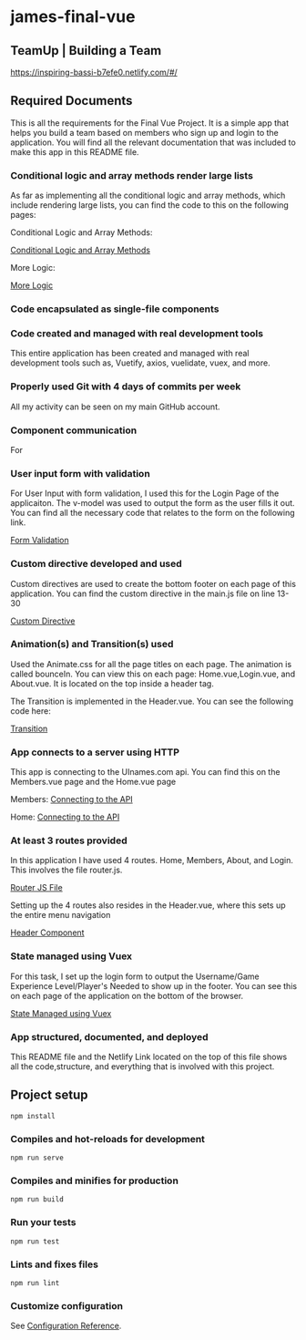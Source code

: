 # james-final-vue

## TeamUp | Building a Team 
https://inspiring-bassi-b7efe0.netlify.com/#/

## Required Documents
This is all the requirements for the Final Vue Project.
It is a simple app that helps you build a team based on members who sign up and login to the application. You will find all the relevant documentation that was included to make this app in this README file.

### Conditional logic and array methods render large lists
As far as implementing all the conditional logic and array methods, which include rendering large lists, you can find the code to this on the following pages:

Conditional Logic and Array Methods:

[Conditional Logic and Array Methods](https://github.com/jamesdesigns/james-final-vue/blob/master/src/views/Home.vue)

More Logic:

[More Logic](https://github.com/jamesdesigns/james-final-vue/blob/master/src/views/Members.vue)



### Code encapsulated as single-file components

### Code created and managed with real development tools
This entire application has been created and managed with real development tools such as, Vuetify, axios, vuelidate, vuex, and more. 

### Properly used Git with 4 days of commits per week
All my activity can be seen on my main GitHub account. 


### Component communication
For 

### User input form with validation
For User Input with form validation, I used this for the Login Page of the applicaiton.
The v-model was used to output the form as the user fills it out. You can find all the necessary code that relates to the form on the following link.

[Form Validation](https://github.com/jamesdesigns/james-final-vue/blob/master/src/views/Login.vue)

### Custom directive developed and used
Custom directives are used to create the bottom footer on each page of this application. 
You can find the custom directive in the main.js file on line 13-30

[Custom Directive](https://github.com/jamesdesigns/james-final-vue/blob/master/src/main.js) 

### Animation(s) and Transition(s) used
Used the Animate.css for all the page titles on each page. The animation is called bounceIn. You can view this on each page: Home.vue,Login.vue, and About.vue. It is located on the top inside a header tag.

The Transition is implemented in the Header.vue. You can see the following code here:

[Transition](https://github.com/jamesdesigns/james-final-vue/blob/master/src/components/Header.vue)

### App connects to a server using HTTP
This app is connecting to the UInames.com api. You can find this on the Members.vue page and the Home.vue page

Members:
[Connecting to the API](https://github.com/jamesdesigns/james-final-vue/blob/master/src/views/Members.vue)

Home:
[Connecting to the API](https://github.com/jamesdesigns/james-final-vue/blob/master/src/views/Home.vue)

### At least 3 routes provided
In this application I have used 4 routes. Home, Members, About, and Login.
This involves the file router.js. 

[Router JS File](https://github.com/jamesdesigns/james-final-vue/blob/master/src/router.js)

Setting up the 4 routes also resides in the Header.vue, where this sets up the entire menu navigation

[Header Component](https://github.com/jamesdesigns/james-final-vue/blob/master/src/components/Header.vue)

### State managed using Vuex
For this task, I set up the login form to output the Username/Game Experience Level/Player's Needed to show up in the footer. You can see this on each page of the application on the bottom of the browser.

[State Managed using Vuex](https://github.com/jamesdesigns/james-final-vue/blob/master/src/store.js)

### App structured, documented, and deployed
This README file and the Netlify Link located on the top of this file shows all the code,structure, and everything that is involved with this project.



## Project setup
```
npm install
```

### Compiles and hot-reloads for development
```
npm run serve
```

### Compiles and minifies for production
```
npm run build
```

### Run your tests
```
npm run test
```

### Lints and fixes files
```
npm run lint
```

### Customize configuration
See [Configuration Reference](https://cli.vuejs.org/config/).

